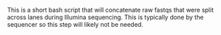 This is a short bash script that will concatenate raw fastqs that were split across lanes during Illumina sequencing. This is typically done by the sequencer so this step will likely not be needed. 
